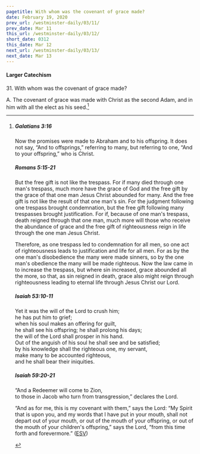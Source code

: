 ```yaml
---
pagetitle: With whom was the covenant of grace made?
date: February 19, 2020
prev_url: /westminster-daily/03/11/
prev_date: Mar 11
this_url: /westminster-daily/03/12/
short_date: 0312
this_date: Mar 12
next_url: /westminster-daily/03/13/
next_date: Mar 13
---
```


#### Larger Catechism

31\. With whom was the covenant of grace made?

A. The covenant of grace was made with Christ as the second Adam, and in him with all the elect as his seed.[^fnref:wlc1]


[^fnref:wlc1]: <div class="esv"><h5>Galatians 3:16</h5> <div class="esv-text"><p id="p48003016.01-1">Now the promises were made to Abraham and to his offspring. It does not say, &#8220;And to offsprings,&#8221; referring to many, but referring to one, &#8220;And to your offspring,&#8221; who is Christ.</p> </div><h5>Romans 5:15-21</h5> <div class="esv-text"><p id="p45005015.01-2">But the free gift is not like the trespass. For if many died through one man's trespass, much more have the grace of God and the free gift by the grace of that one man Jesus Christ abounded for many. And the free gift is not like the result of that one man's sin. For the judgment following one trespass brought condemnation, but the free gift following many trespasses brought justification. For if, because of one man's trespass, death reigned through that one man, much more will those who receive the abundance of grace and the free gift of righteousness reign in life through the one man Jesus Christ.</p>  <p id="p45005018.01-2">Therefore, as one trespass led to condemnation for all men, so one act of righteousness leads to justification and life for all men. For as by the one man's disobedience the many were made sinners, so by the one man's obedience the many will be made righteous. Now the law came in to increase the trespass, but where sin increased, grace abounded all the more, so that, as sin reigned in death, grace also might reign through righteousness leading to eternal life through Jesus Christ our Lord.</p> </div><h5>Isaiah 53:10-11</h5> <div class="esv-text"><div class="block-indent"> <p class="line-group" id="p23053010.01-3">Yet it was the will of the <span class="small-caps">Lord</span> to crush him;<br /> <span class="indent"></span>he has put him to grief;<br /> when his soul makes an offering for guilt,<br /> <span class="indent"></span>he shall see his offspring; he shall prolong his days;<br /> the will of the <span class="small-caps">Lord</span> shall prosper in his hand.<br />  Out of the anguish of his soul he shall see and be satisfied;<br /> by his knowledge shall the righteous one, my servant,<br /> <span class="indent"></span>make many to be accounted righteous,<br /> <span class="indent"></span>and he shall bear their iniquities.</p> </div> </div><h5>Isaiah 59:20-21</h5> <div class="esv-text"><div class="block-indent"> <p class="line-group" id="p23059020.01-4">&#8220;And a Redeemer will come to Zion,<br /> <span class="indent"></span>to those in Jacob who turn from transgression,&#8221; declares the <span class="small-caps">Lord</span>.</p> </div>  <p class="same-paragraph" id="p23059021.01-4">&#8220;And as for me, this is my covenant with them,&#8221; says the <span class="small-caps">Lord</span>: &#8220;My Spirit that is upon you, and my words that I have put in your mouth, shall not depart out of your mouth, or out of the mouth of your offspring, or out of the mouth of your children's offspring,&#8221; says the <span class="small-caps">Lord</span>, &#8220;from this time forth and forevermore.&#8221;  (<a href="http://www.esv.org" class="copyright">ESV</a>)</p> </div> </div>

